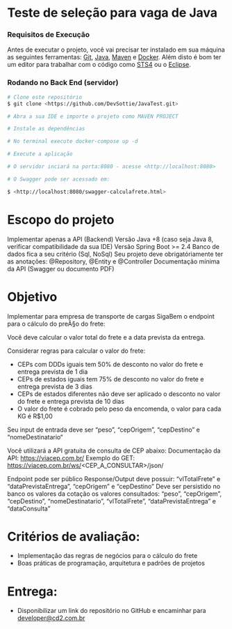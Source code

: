 # Teste de seleção para vaga de Java

### Requisitos de Execução
Antes de executar o projeto, você vai precisar ter instalado em sua máquina as seguintes ferramentas:
[Git](https://git-scm.com), [Java](https://www.java.com/pt-BR/), [Maven](https://maven.apache.org/download.cgi) e [Docker](https://www.docker.com).
Além disto é bom ter um editor para trabalhar com o código como [STS4](https://spring.io/tools) ou o [Eclipse](https://www.eclipse.org/downloads/packages/release/2022-06/r/eclipse-ide-enterprise-java-and-web-developers).

### Rodando no Back End (servidor)

```bash
# Clone este repositório
$ git clone <https://github.com/DevSottie/JavaTest.git>

# Abra a sua IDE e importe o projeto como MAVEN PROJECT

# Instale as dependências

# No terminal execute docker-compose up -d

# Execute a aplicação 

# O servidor inciará na porta:8080 - acesse <http://localhost:8080>

# O Swagger pode ser acessado em: 

$ <http://localhost:8080/swagger-calculafrete.html>
```


# Escopo do projeto

Implementar apenas a API (Backend)
Versão Java +8 (caso seja Java 8, verificar compatibilidade da sua IDE)
Versão Spring Boot >= 2.4
Banco de dados fica a seu critério (Sql, NoSql)
Seu projeto deve obrigatóriamente ter as anotações: @Repository, @Entity e @Controller
Documentação mínima da API (Swagger ou documento PDF)

# Objetivo
Implementar para empresa de transporte de cargas SigaBem o endpoint para o cálculo do preÃ§o do frete:

Você deve calcular o valor total do frete e a data prevista da entrega.

Considerar regras para calcular o valor do frete:
 * CEPs com DDDs iguais tem 50% de desconto no valor do frete e entrega prevista de 1 dia
 * CEPs de estados iguais tem 75% de desconto no valor do frete e entrega prevista de 3 dias
 * CEPs de estados diferentes não deve ser aplicado o desconto no valor do frete e entrega prevista de 10 dias
 * O valor do frete é cobrado pelo peso da encomenda, o valor para cada KG é R$1,00

Seu input de entrada deve ser “peso”, “cepOrigem”, “cepDestino” e “nomeDestinatario“

Você utilizará a API gratuita de consulta de CEP abaixo: Documentação da API: https://viacep.com.br/ Exemplo do GET: https://viacep.com.br/ws/<CEP_A_CONSULTAR>/json/

Endpoint pode ser público Response/Output deve possuir: “vlTotalFrete” e “dataPrevistaEntrega”, “cepOrigem” e “cepDestino” Deve ser persistido no banco os valores da cotação os valores consultados: “peso”, “cepOrigem”, “cepDestino”, “nomeDestinatario”, “vlTotalFrete”, “dataPrevistaEntrega” e “dataConsulta”

# Critérios de avaliação:
 * Implementação das regras de negócios para o cálculo do frete
 * Boas práticas de programação, arquitetura e padrões de projetos

# Entrega: 
 * Disponibilizar um link do repositório no GitHub e encaminhar para developer@cd2.com.br


